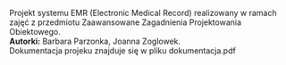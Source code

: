 <h>Projekt systemu EMR (Electronic Medical Record) realizowany w ramach zajęć z przedmiotu Zaawansowane Zagadnienia Projektowania Obiektowego.</h> <br>
<b>Autorki:</b> Barbara Parzonka, Joanna Zoglowek. <br>
Dokumentacja projeku znajduje się w pliku dokumentacja.pdf
